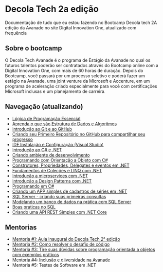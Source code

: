 # Decola Tech 2a edição

Documentação de tudo que eu estou fazendo no Bootcamp Decola tech 2A edição da Avanade  no site Digital Innovation One, atualizado com frequência



## Sobre o bootcamp

O Decola Tech Avanade é o programa de Estágio da Avanade no qual os futuros talentos poderão ser contratados através do Bootcamp online com a Digital Innovation One, com mais de 60 horas de duração. Depois do Bootcamp, você passará por um processo seletivo e poderá fazer um estágio na Avanade, uma joint venture da Microsoft e Accenture, em um programa de aceleração criado especialmente para você com certificações Microsoft inclusas e um planejamento de carreira.



## Navegação (atualizando)

- [Lógica de Programação Essencial](https://github.com/Maxtherox/Decola-Tech-Avanade/tree/main/Bootcamp-Avanade/L%C3%B3gica%20de%20programa%C3%A7%C3%A3o%20essencial/Anota%C3%A7%C3%B5es)
- [Aprenda o que são Estrutura de Dados e Algoritmos](https://github.com/Maxtherox/Decola-Tech-Avanade/tree/main/Bootcamp-Avanade/Estrutura%20de%20dados%20e%20alg)
- [Introdução ao Git e ao GitHub](https://github.com/Maxtherox/Decola-Tech-Avanade/tree/main/Bootcamp-Avanade/Introdu%C3%A7%C3%A3o%20ao%20GIT%20e%20github/Anotacoes)
- [Criando seu Primeiro Repositório no GitHub para compartilhar seu progresso](https://github.com/Maxtherox/Dio-Git-Challenge)
- [IDE Instalação e Configuração (Visual Studio)](https://github.com/Maxtherox/Estudos_VS)
- [Introdução ao C# e .NET](https://github.com/Maxtherox/Decola-Tech-Avanade/tree/main/Bootcamp-Avanade/Introdu%C3%A7%C3%A3o%20ao%20C%23)
- [Criando ambiente de desenvolvimento](https://github.com/Maxtherox/Decola-Tech-Avanade/tree/main/Bootcamp-Avanade/Ambiente_.NET)
- [Programando com Orientação a Objeto com C#](https://github.com/Maxtherox/Decola-Tech-Avanade/tree/main/Bootcamp-Avanade/POO_Csharp)
- [Construtores, Propriedades, Delegates e eventos em .NET](https://github.com/Maxtherox/Decola-Tech-Avanade/tree/main/Bootcamp-Avanade/Csharp_C-P-D-E)
- [Fundamentos de Coleções e LINQ com .NET](https://github.com/Maxtherox/Decola-Tech-Avanade/tree/main/Bootcamp-Avanade/Colecoes_E_LINQDotnet)
- [Introdução a microservices com .NET](https://github.com/Maxtherox/Decola-Tech-Avanade/tree/main/Bootcamp-Avanade/Microservi%C3%A7os/Anota%C3%A7oes)
- [Introdução a Design Patterns com .NET](https://github.com/Maxtherox/Decola-Tech-Avanade/tree/main/Bootcamp-Avanade/Design%20Patterns)
- [Programando em C#](https://github.com/Maxtherox/Decola-Tech-Avanade/tree/main/Bootcamp-Avanade/Desafios)
- [Criando um APP simples de cadastros de séries em .NET](https://github.com/Maxtherox/Primeiro_App_Dotnet)
- [SQL Server - criando suas primeiras consultas](https://github.com/Maxtherox/Decola-Tech-Avanade/tree/main/Bootcamp-Avanade/SQL-Server-Criando-Consulta/Anota%C3%A7%C3%B5es)
- [Modelando um banco de dados na prática com SQL Server](https://github.com/Maxtherox/Decola-Tech-Avanade/blob/main/Bootcamp-Avanade/Modelando%20Banco%20de%20dados/Anota%C3%A7%C3%B5es/Modelando%20banco%20de%20dados.md)
- [Boas praticas no SQL](https://github.com/Maxtherox/Decola-Tech-Avanade/tree/main/Bootcamp-Avanade/Boas%20praticas%20no%20SQL/Anota%C3%A7%C3%B5es)
- [Criando uma API REST Simples com .NET Core]()



## Mentorias

- [Mentoria #1: Aula Inaugural do Decola Tech 2ª edição](#)
- [Mentoria #2: Como resolver o desafio de código](#)
- [Mentoria #3: Tire suas dúvidas sobre programação orientada a objetos com exemplos práticos](https://github.com/Maxtherox/Decola-Tech-Avanade/tree/main/Bootcamp-Avanade/Mentoria_3)
- [Mentoria #4: Inclusão e diiversidade na Avanade](#)
- Mentoria #5: Testes de Software em .NET


